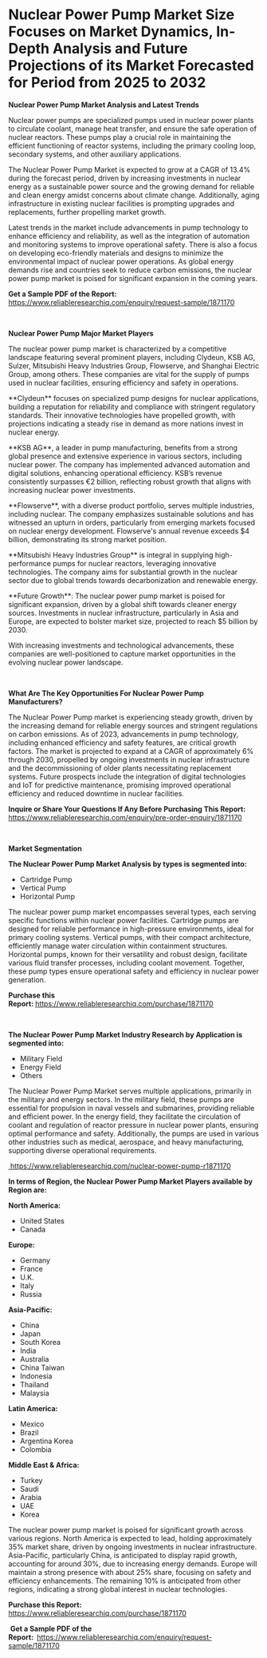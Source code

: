 <p><h1>Nuclear Power Pump Market Size Focuses on Market Dynamics, In-Depth Analysis and Future Projections of its Market Forecasted for Period from 2025 to 2032</h1></p><p><strong>Nuclear Power Pump Market Analysis and Latest Trends</strong></p>
<p><p>Nuclear power pumps are specialized pumps used in nuclear power plants to circulate coolant, manage heat transfer, and ensure the safe operation of nuclear reactors. These pumps play a crucial role in maintaining the efficient functioning of reactor systems, including the primary cooling loop, secondary systems, and other auxiliary applications.</p><p>The Nuclear Power Pump Market is expected to grow at a CAGR of 13.4% during the forecast period, driven by increasing investments in nuclear energy as a sustainable power source and the growing demand for reliable and clean energy amidst concerns about climate change. Additionally, aging infrastructure in existing nuclear facilities is prompting upgrades and replacements, further propelling market growth.</p><p>Latest trends in the market include advancements in pump technology to enhance efficiency and reliability, as well as the integration of automation and monitoring systems to improve operational safety. There is also a focus on developing eco-friendly materials and designs to minimize the environmental impact of nuclear power operations. As global energy demands rise and countries seek to reduce carbon emissions, the nuclear power pump market is poised for significant expansion in the coming years.</p></p>
<p><strong>Get a Sample PDF of the Report:&nbsp;</strong> <a href="https://www.reliableresearchiq.com/enquiry/request-sample/1871170?utm_campaign=1087&utm_medium=2&utm_source=Github&utm_content=ia&utm_term=12042025&utm_id=nuclear-power-pump">https://www.reliableresearchiq.com/enquiry/request-sample/1871170</a></p>
<p>&nbsp;</p>
<p><strong>Nuclear Power Pump Major Market Players</strong></p>
<p><p>The nuclear power pump market is characterized by a competitive landscape featuring several prominent players, including Clydeun, KSB AG, Sulzer, Mitsubishi Heavy Industries Group, Flowserve, and Shanghai Electric Group, among others. These companies are vital for the supply of pumps used in nuclear facilities, ensuring efficiency and safety in operations.</p><p>**Clydeun** focuses on specialized pump designs for nuclear applications, building a reputation for reliability and compliance with stringent regulatory standards. Their innovative technologies have propelled growth, with projections indicating a steady rise in demand as more nations invest in nuclear energy.</p><p>**KSB AG**, a leader in pump manufacturing, benefits from a strong global presence and extensive experience in various sectors, including nuclear power. The company has implemented advanced automation and digital solutions, enhancing operational efficiency. KSB’s revenue consistently surpasses €2 billion, reflecting robust growth that aligns with increasing nuclear power investments.</p><p>**Flowserve**, with a diverse product portfolio, serves multiple industries, including nuclear. The company emphasizes sustainable solutions and has witnessed an upturn in orders, particularly from emerging markets focused on nuclear energy development. Flowserve's annual revenue exceeds $4 billion, demonstrating its strong market position.</p><p>**Mitsubishi Heavy Industries Group** is integral in supplying high-performance pumps for nuclear reactors, leveraging innovative technologies. The company aims for substantial growth in the nuclear sector due to global trends towards decarbonization and renewable energy.</p><p>**Future Growth**: The nuclear power pump market is poised for significant expansion, driven by a global shift towards cleaner energy sources. Investments in nuclear infrastructure, particularly in Asia and Europe, are expected to bolster market size, projected to reach $5 billion by 2030.</p><p>With increasing investments and technological advancements, these companies are well-positioned to capture market opportunities in the evolving nuclear power landscape.</p></p>
<p>&nbsp;</p>
<p><strong>What Are The Key Opportunities For Nuclear Power Pump Manufacturers?</strong></p>
<p><p>The Nuclear Power Pump market is experiencing steady growth, driven by the increasing demand for reliable energy sources and stringent regulations on carbon emissions. As of 2023, advancements in pump technology, including enhanced efficiency and safety features, are critical growth factors. The market is projected to expand at a CAGR of approximately 6% through 2030, propelled by ongoing investments in nuclear infrastructure and the decommissioning of older plants necessitating replacement systems. Future prospects include the integration of digital technologies and IoT for predictive maintenance, promising improved operational efficiency and reduced downtime in nuclear facilities.</p></p>
<p><strong>Inquire or Share Your Questions If Any Before Purchasing This Report:</strong> <a href="https://www.reliableresearchiq.com/enquiry/pre-order-enquiry/1871170?utm_campaign=1087&utm_medium=2&utm_source=Github&utm_content=ia&utm_term=12042025&utm_id=nuclear-power-pump">https://www.reliableresearchiq.com/enquiry/pre-order-enquiry/1871170</a></p>
<p>&nbsp;</p>
<p><strong>Market Segmentation</strong></p>
<p><strong>The Nuclear Power Pump Market Analysis by types is segmented into:</strong></p>
<p><ul><li>Cartridge Pump</li><li>Vertical Pump</li><li>Horizontal Pump</li></ul></p>
<p><p>The nuclear power pump market encompasses several types, each serving specific functions within nuclear power facilities. Cartridge pumps are designed for reliable performance in high-pressure environments, ideal for primary cooling systems. Vertical pumps, with their compact architecture, efficiently manage water circulation within containment structures. Horizontal pumps, known for their versatility and robust design, facilitate various fluid transfer processes, including coolant movement. Together, these pump types ensure operational safety and efficiency in nuclear power generation.</p></p>
<p><strong>Purchase this Report:&nbsp;</strong><a href="https://www.reliableresearchiq.com/purchase/1871170?utm_campaign=1087&utm_medium=2&utm_source=Github&utm_content=ia&utm_term=12042025&utm_id=nuclear-power-pump">https://www.reliableresearchiq.com/purchase/1871170</a></p>
<p>&nbsp;</p>
<p><strong>The Nuclear Power Pump Market Industry Research by Application is segmented into:</strong></p>
<p><ul><li>Military Field</li><li>Energy Field</li><li>Others</li></ul></p>
<p><p>The Nuclear Power Pump Market serves multiple applications, primarily in the military and energy sectors. In the military field, these pumps are essential for propulsion in naval vessels and submarines, providing reliable and efficient power. In the energy field, they facilitate the circulation of coolant and regulation of reactor pressure in nuclear power plants, ensuring optimal performance and safety. Additionally, the pumps are used in various other industries such as medical, aerospace, and heavy manufacturing, supporting diverse operational requirements.</p></p>
<p><a href="https://www.reliableresearchiq.com/nuclear-power-pump-r1871170?utm_campaign=1087&utm_medium=2&utm_source=Github&utm_content=ia&utm_term=12042025&utm_id=nuclear-power-pump">&nbsp;https://www.reliableresearchiq.com/nuclear-power-pump-r1871170</a></p>
<p><strong>In terms of Region, the Nuclear Power Pump Market Players available by Region are:</strong></p>
<p>
    <p> <strong> North America: </strong>
        <ul>
            <li>United States</li>
            <li>Canada</li>
        </ul>
        </p> 
    <p> <strong> Europe: </strong>
        <ul>
            <li>Germany</li>
            <li>France</li>
            <li>U.K.</li>
            <li>Italy</li>
            <li>Russia</li>
        </ul>
        </p> 
    <p> <strong> Asia-Pacific: </strong>
        <ul>
            <li>China</li>
            <li>Japan</li>
            <li>South Korea</li>
            <li>India</li>
            <li>Australia</li>
            <li>China Taiwan</li>
            <li>Indonesia</li>
            <li>Thailand</li>
            <li>Malaysia</li>
        </ul>
        </p> 
    <p> <strong> Latin America: </strong>
        <ul>
            <li>Mexico</li>
            <li>Brazil</li>
            <li>Argentina Korea</li>
            <li>Colombia</li>
        </ul>
        </p> 
    <p> <strong> Middle East & Africa: </strong>
        <ul>
            <li>Turkey</li>
            <li>Saudi</li>
            <li>Arabia</li>
            <li>UAE</li>
            <li>Korea</li>
        </ul>
    </p>
    </p>
<p><p>The nuclear power pump market is poised for significant growth across various regions. North America is expected to lead, holding approximately 35% market share, driven by ongoing investments in nuclear infrastructure. Asia-Pacific, particularly China, is anticipated to display rapid growth, accounting for around 30%, due to increasing energy demands. Europe will maintain a strong presence with about 25% share, focusing on safety and efficiency enhancements. The remaining 10% is anticipated from other regions, indicating a strong global interest in nuclear technologies.</p></p>
<p><strong>Purchase this Report: </strong><a href="https://www.reliableresearchiq.com/purchase/1871170?utm_campaign=1087&utm_medium=2&utm_source=Github&utm_content=ia&utm_term=12042025&utm_id=nuclear-power-pump">https://www.reliableresearchiq.com/purchase/1871170</a></p>
<p>&nbsp;<strong>Get a Sample PDF of the Report:&nbsp;&nbsp;</strong><a href="https://www.reliableresearchiq.com/enquiry/request-sample/1871170?utm_campaign=1087&utm_medium=2&utm_source=Github&utm_content=ia&utm_term=12042025&utm_id=nuclear-power-pump">https://www.reliableresearchiq.com/enquiry/request-sample/1871170</a></p>
<p><strong></strong></p>
<p><p></p><p></p><p></p></p>